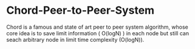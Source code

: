 # Chord-Peer-to-Peer-System
Chord is a famous and state of art peer to peer system algorithm, whose core idea is to save limit information ( O(logN) ) in each node but still 
can seach arbitrary node in limit time complexity (O(logN)).

